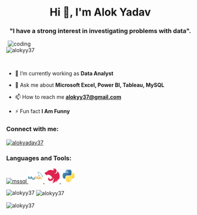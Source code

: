 <h1 align="center">Hi 👋, I'm Alok Yadav</h1>
<h3 align="center">"I have a strong interest in investigating problems with data".</h3>
<img align="right" alt="coding" width="500" src="https://img.freepik.com/premium-vector/data-analytics-young-businessman-blue-suit_81534-1909.jpg">

<p align="left"> <img src="https://komarev.com/ghpvc/?username=alokyy37&label=Profile%20views&color=0e75b6&style=flat" alt="alokyy37" /> </p>

<p align="left"> <a href="https://twitter.com/" target="blank"><img src="https://img.shields.io/twitter/follow/?logo=twitter&style=for-the-badge" alt="" /></a> </p>

- 🌱 I’m currently working as **Data Analyst**

- 💬 Ask me about **Microsoft Excel, Power BI, Tableau, MySQL**

- 📫 How to reach me **alokyy37@gmail.com**

- ⚡ Fun fact **I Am Funny**

<h3 align="left">Connect with me:</h3>
<p align="left">
<a href="https://linkedin.com/in/alokyadav37" target="blank"><img align="center" src="https://raw.githubusercontent.com/rahuldkjain/github-profile-readme-generator/master/src/images/icons/Social/linked-in-alt.svg" alt="alokyadav37" height="30" width="40" /></a>
</p>

<h3 align="left">Languages and Tools:</h3>
<p align="left"> <a href="https://www.microsoft.com/en-us/sql-server" target="_blank" rel="noreferrer"> <img src="https://www.svgrepo.com/show/303229/microsoft-sql-server-logo.svg" alt="mssql" width="40" height="40"/> </a> <a href="https://www.mysql.com/" target="_blank" rel="noreferrer"> <img src="https://raw.githubusercontent.com/devicons/devicon/master/icons/mysql/mysql-original-wordmark.svg" alt="mysql" width="40" height="40"/> </a> <a href="https://nestjs.com/" target="_blank" rel="noreferrer"> <img src="https://raw.githubusercontent.com/devicons/devicon/master/icons/nestjs/nestjs-plain.svg" alt="nestjs" width="40" height="40"/> </a> <a href="https://www.python.org" target="_blank" rel="noreferrer"> <img src="https://raw.githubusercontent.com/devicons/devicon/master/icons/python/python-original.svg" alt="python" width="40" height="40"/> </a> </p>

<p><img align="left" src="https://github-readme-stats.vercel.app/api/top-langs?username=alokyy37&show_icons=true&locale=en&layout=compact" alt="alokyy37" /></p>

<p>&nbsp;<img align="center" src="https://github-readme-stats.vercel.app/api?username=alokyy37&show_icons=true&locale=en" alt="alokyy37" /></p>

<p><img align="center" src="https://github-readme-streak-stats.herokuapp.com/?user=alokyy37&" alt="alokyy37" /></p>
